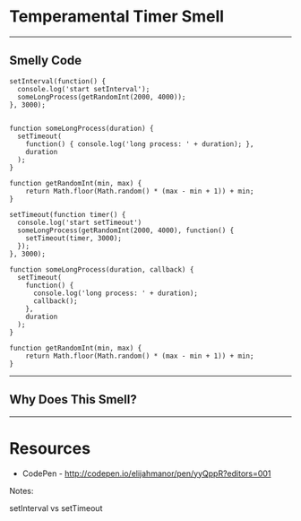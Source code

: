 # Temperamental Timer Smell

------

## Smelly Code

```
setInterval(function() {
  console.log('start setInterval');
  someLongProcess(getRandomInt(2000, 4000));
}, 3000);


function someLongProcess(duration) {
  setTimeout(
    function() { console.log('long process: ' + duration); },
    duration
  );  
}

function getRandomInt(min, max) {
	return Math.floor(Math.random() * (max - min + 1)) + min;
}
```



```
setTimeout(function timer() {
  console.log('start setTimeout')
  someLongProcess(getRandomInt(2000, 4000), function() {
    setTimeout(timer, 3000);
  });
}, 3000);

function someLongProcess(duration, callback) {
  setTimeout(
    function() {
      console.log('long process: ' + duration);
      callback();
    },
    duration
  );  
}

function getRandomInt(min, max) {
	return Math.floor(Math.random() * (max - min + 1)) + min;
}

```

------

## Why Does This Smell?

------

# Resources

* CodePen - http://codepen.io/elijahmanor/pen/yyQppR?editors=001

Notes:

setInterval vs setTimeout
